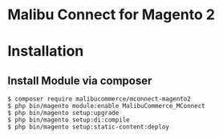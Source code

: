 Malibu Connect for Magento 2
===

# Installation

## Install Module via composer

```
$ composer require malibucommerce/mconnect-magento2
$ php bin/magento module:enable MalibuCommerce_MConnect
$ php bin/magento setup:upgrade
$ php bin/magento setup:di:compile
$ php bin/magento setup:static-content:deploy
```